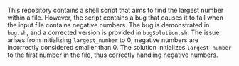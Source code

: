 This repository contains a shell script that aims to find the largest number within a file.  However, the script contains a bug that causes it to fail when the input file contains negative numbers. The bug is demonstrated in `bug.sh`, and a corrected version is provided in `bugSolution.sh`.  The issue arises from initializing `largest_number` to 0; negative numbers are incorrectly considered smaller than 0. The solution initializes `largest_number` to the first number in the file, thus correctly handling negative numbers.
